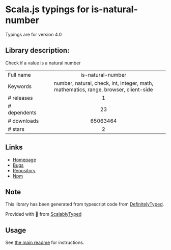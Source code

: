 
# Scala.js typings for is-natural-number

Typings are for version 4.0

## Library description:
Check if a value is a natural number

|                    |                 |
| ------------------ | :-------------: |
| Full name          | is-natural-number |
| Keywords           | number, natural, check, int, integer, math, mathematics, range, browser, client-side |
| # releases         | 1 |
| # dependents       | 23 |
| # downloads        | 65063464 |
| # stars            | 2 |

## Links
- [Homepage](https://github.com/shinnn/is-natural-number.js#readme)
- [Bugs](https://github.com/shinnn/is-natural-number.js/issues)
- [Repository](https://github.com/shinnn/is-natural-number.js)
- [Npm](https://www.npmjs.com/package/is-natural-number)
    


## Note
This library has been generated from typescript code from [DefinitelyTyped](https://definitelytyped.org).

Provided with :purple_heart: from [ScalablyTyped](https://github.com/oyvindberg/ScalablyTyped)

## Usage
See [the main readme](../../readme.md) for instructions.


